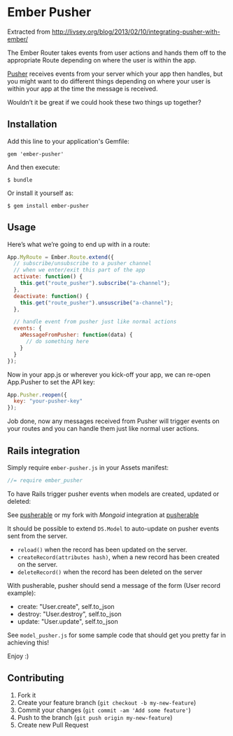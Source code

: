 # Ember Pusher

Extracted from http://livsey.org/blog/2013/02/10/integrating-pusher-with-ember/

The Ember Router takes events from user actions and hands them off to the appropriate Route depending on where the user is within the app.

[Pusher](http://pusher.com/) receives events from your server which your app then handles, but you might want to do different things depending on where your user is within your app at the time the message is received.

Wouldn’t it be great if we could hook these two things up together?

## Installation

Add this line to your application's Gemfile:

    gem 'ember-pusher'

And then execute:

    $ bundle

Or install it yourself as:

    $ gem install ember-pusher

## Usage

Here’s what we’re going to end up with in a route:

```javascript
App.MyRoute = Ember.Route.extend({
  // subscribe/unsubscribe to a pusher channel
  // when we enter/exit this part of the app
  activate: function() {
    this.get("route_pusher").subscribe("a-channel");
  },
  deactivate: function() {
    this.get("route_pusher").unsuscribe("a-channel");
  },

  // handle event from pusher just like normal actions
  events: {
    aMessageFromPusher: function(data) {
      // do something here
    }
  }
});
```

Now in your app.js or wherever you kick-off your app, we can re-open App.Pusher to set the API key:

```javascript
App.Pusher.reopen({
  key: "your-pusher-key"
});
```

Job done, now any messages received from Pusher will trigger events on your routes and you can handle them just like normal user actions.

## Rails integration

Simply require `ember-pusher.js` in your Assets manifest:

```javascript
//= require ember_pusher
```

To have Rails trigger pusher events when models are created, updated or deleted:

See [pusherable](https://github.com/tonycoco/pusherable) or my fork with *Mongoid* integration at [pusherable](https://github.com/kristianmandrup/pusherable)

It should be possible to extend `DS.Model` to auto-update on pusher events sent from the server.

* `reload()` when the record has been updated on the server.
* `createRecord(attributes hash)`, when a new record has been created on the server.
* `deleteRecord()` when the record has been deleted on the server

With pusherable, pusher should send a message of the form (User record example): 

* create: "User.create", self.to_json
* destroy: "User.destroy", self.to_json
* update: "User.update", self.to_json

See `model_pusher.js` for some sample code that should get you pretty far in achieving this!

Enjoy :)

## Contributing

1. Fork it
2. Create your feature branch (`git checkout -b my-new-feature`)
3. Commit your changes (`git commit -am 'Add some feature'`)
4. Push to the branch (`git push origin my-new-feature`)
5. Create new Pull Request
